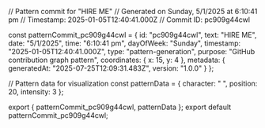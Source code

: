 // Pattern commit for "HIRE ME"
// Generated on Sunday, 5/1/2025 at 6:10:41 pm
// Timestamp: 2025-01-05T12:40:41.000Z
// Commit ID: pc909g44cwl

const patternCommit_pc909g44cwl = {
  id: "pc909g44cwl",
  text: "HIRE ME",
  date: "5/1/2025",
  time: "6:10:41 pm",
  dayOfWeek: "Sunday",
  timestamp: "2025-01-05T12:40:41.000Z",
  type: "pattern-generation",
  purpose: "GitHub contribution graph pattern",
  coordinates: {
    x: 15,
    y: 4
  },
  metadata: {
    generatedAt: "2025-07-25T12:09:31.483Z",
    version: "1.0.0"
  }
};

// Pattern data for visualization
const patternData = {
  character: " ",
  position: 20,
  intensity: 3
};

export { patternCommit_pc909g44cwl, patternData };
export default patternCommit_pc909g44cwl;
